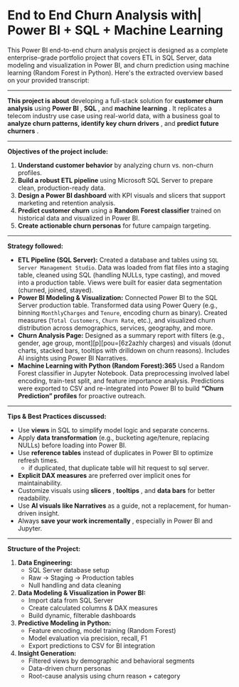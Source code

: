 

# **End to End Churn Analysis with| Power BI + SQL + Machine Learning**

This Power BI end-to-end churn analysis project is designed as a complete enterprise-grade portfolio project that covers ETL in SQL Server, data modeling and visualization in Power BI, and churn prediction using machine learning (Random Forest in Python). Here's the extracted overview based on your provided transcript:

---

**This project is about** developing a full-stack solution for **customer churn analysis** using  **Power BI** ,  **SQL** , and  **machine learning** . It replicates a telecom industry use case using real-world data, with a business goal to  **analyze churn patterns, identify key churn drivers** , and  **predict future churners** .

---

**Objectives of the project include:**

1. **Understand customer behavior** by analyzing churn vs. non-churn profiles.
2. **Build a robust ETL pipeline** using Microsoft SQL Server to prepare clean, production-ready data.
3. **Design a Power BI dashboard** with KPI visuals and slicers that support marketing and retention analysis.
4. **Predict customer churn** using a **Random Forest classifier** trained on historical data and visualized in Power BI.
5. **Create actionable churn personas** for future campaign targeting.

---

**Strategy followed:**

* **ETL Pipeline (SQL Server):**
  Created a database and tables using `SQL Server Management Studio`. Data was loaded from flat files into a staging table, cleaned using SQL (handling NULLs, type casting), and moved into a production table. Views were built for easier data segmentation (churned, joined, stayed).
* **Power BI Modeling & Visualization:**
  Connected Power BI to the SQL Server production table. Transformed data using Power Query (e.g., binning `MonthlyCharges` and `Tenure`, encoding churn as binary).
  Created measures (`Total Customers`, `Churn Rate`, etc.), and visualized churn distribution across demographics, services, geography, and more.
* **Churn Analysis Page:**
  Designed as a summary report with filters (e.g., gender, age group, mont][p][pou=[6z2azhly charges) and visuals (donut charts, stacked bars, tooltips with drilldown on churn reasons). Includes AI insights using Power BI Narratives.
* **Machine Learning with Python (Random Forest):365**
  Used a Random Forest classifier in Jupyter Notebook. Data preprocessing involved label encoding, train-test split, and feature importance analysis. Predictions were exported to CSV and re-integrated into Power BI to build **“Churn Prediction” profiles** for proactive outreach.

---

**Tips & Best Practices discussed:**

* Use **views** in SQL to simplify model logic and separate concerns.
* Apply **data transformation** (e.g., bucketing age/tenure, replacing NULLs) before loading into Power BI.
* Use **reference tables** instead of duplicates in Power BI to optimize refresh times.
  * if duplicated, that duplicate table will hit request to sql server.
* **Explicit DAX measures** are preferred over implicit ones for maintainability.
* Customize visuals using  **slicers** ,  **tooltips** , and **data bars** for better readability.
* Use **AI visuals like Narratives** as a guide, not a replacement, for human-driven insight.
* Always  **save your work incrementally** , especially in Power BI and Jupyter.

---

**Structure of the Project:**

1. **Data Engineering:**
   * SQL Server database setup
   * Raw → Staging → Production tables
   * Null handling and data cleaning
2. **Data Modeling & Visualization in Power BI:**
   * Import data from SQL Server
   * Create calculated columns & DAX measures
   * Build dynamic, filterable dashboards
3. **Predictive Modeling in Python:**
   * Feature encoding, model training (Random Forest)
   * Model evaluation via precision, recall, F1
   * Export predictions to CSV for BI integration
4. **Insight Generation:**
   * Filtered views by demographic and behavioral segments
   * Data-driven churn personas
   * Root-cause analysis using churn reason + category
